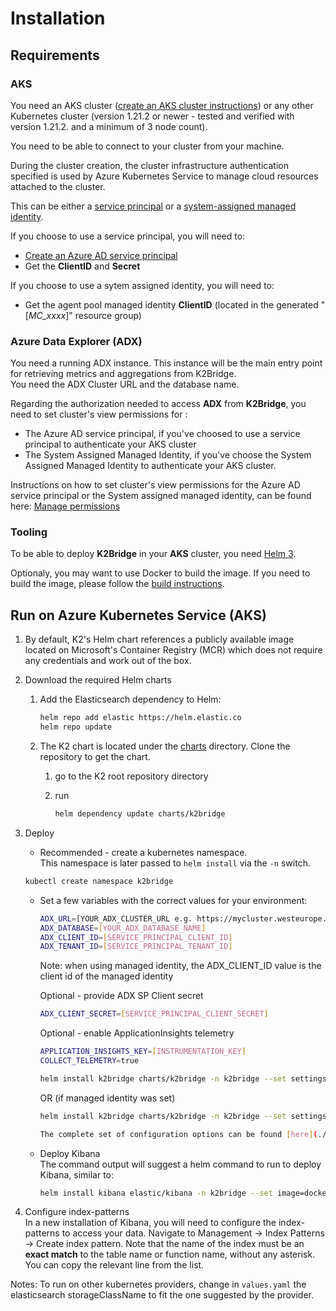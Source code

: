 # Installation

## Requirements

### AKS

You need an AKS cluster ([create an AKS cluster instructions](https://docs.microsoft.com/en-us/azure/aks/kubernetes-walkthrough-portal#create-an-aks-cluster)) or any other Kubernetes cluster (version 1.21.2 or newer - tested and verified with version 1.21.2. and a minimum of 3 node count).  

You need to be able to connect to your cluster from your machine.

During the cluster creation, the cluster infrastructure authentication specified is used by Azure Kubernetes Service to manage cloud resources attached to the cluster.  

This can be either a [service principal](https://docs.microsoft.com/en-us/azure/aks/kubernetes-service-principal?tabs=azure-cli) or a [system-assigned managed identity](https://docs.microsoft.com/en-us/azure/aks/use-managed-identity).

If you choose to use a service principal, you will need to:
* [Create an Azure AD service principal](https://docs.microsoft.com/en-us/azure/active-directory/develop/howto-create-service-principal-portal#create-an-azure-active-directory-application)
* Get the **ClientID** and **Secret**

If you choose to use a sytem assigned identity, you will need to:
* Get the agent pool managed identity **ClientID** (located in the generated "[_MC_xxxx_]" resource group)

### Azure Data Explorer (ADX)

You need a running ADX instance. This instance will be the main entry point for retrieving metrics and aggregations from K2Bridge.  
You need the ADX Cluster URL and the database name.

Regarding the authorization needed to access **ADX** from **K2Bridge**, you need to set cluster's view permissions for :
* The Azure AD service principal, if you've choosed to use a service principal to authenticate your AKS cluster
* The System Assigned Managed Identity, if you've choose the System Assigned Managed Identity to authenticate your AKS cluster.

Instructions on how to set cluster's view permissions for the Azure AD service principal or the System assigned managed identity, can be found here: [Manage permissions](https://docs.microsoft.com/en-us/azure/data-explorer/manage-database-permissions#manage-permissions-in-the-azure-portal)

### Tooling

To be able to deploy **K2Bridge** in your **AKS** cluster, you need [Helm 3](https://github.com/helm/helm#install).

Optionaly, you may want to use Docker to build the image.
If you need to build the image, please follow the [build instructions](./build.md).

## Run on Azure Kubernetes Service (AKS)

1. By default, K2's Helm chart references a publicly available image located on Microsoft's Container Registry (MCR) which does not require any credentials and work out of the box.

1. Download the required Helm charts

    1. Add the Elasticsearch dependency to Helm:

        ```sh
        helm repo add elastic https://helm.elastic.co
        helm repo update
        ```

    1. The K2 chart is located under the [charts](../charts) directory. Clone the repository to get the chart.

        1. go to the K2 root repository directory

        1. run

            ```sh
            helm dependency update charts/k2bridge
            ```

1. Deploy

    * Recommended - create a kubernetes namespace.  
        This namespace is later passed to `helm install` via the `-n` switch.

    ```sh
    kubectl create namespace k2bridge
    ```

    * Set a few variables with the correct values for your environment:

        ```sh
        ADX_URL=[YOUR_ADX_CLUSTER_URL e.g. https://mycluster.westeurope.kusto.windows.net]
        ADX_DATABASE=[YOUR_ADX_DATABASE_NAME]
        ADX_CLIENT_ID=[SERVICE_PRINCIPAL_CLIENT_ID]
        ADX_TENANT_ID=[SERVICE_PRINCIPAL_TENANT_ID]
        ```
        Note: when using managed identity, the ADX_CLIENT_ID value is the client id of the managed identity

        Optional - provide ADX SP Client secret

        ```sh
        ADX_CLIENT_SECRET=[SERVICE_PRINCIPAL_CLIENT_SECRET]
        ```

        Optional - enable ApplicationInsights telemetry

        ```sh
        APPLICATION_INSIGHTS_KEY=[INSTRUMENTATION_KEY]
        COLLECT_TELEMETRY=true
        ```

        ```sh
        helm install k2bridge charts/k2bridge -n k2bridge --set settings.adxClusterUrl="$ADX_URL" --set settings.adxDefaultDatabaseName="$ADX_DATABASE" --set settings.aadClientId="$ADX_CLIENT_ID" --set settings.aadClientSecret="$ADX_CLIENT_SECRET" --set settings.aadTenantId="$ADX_TENANT_ID" [--set image.tag=7.16_latest] [--set settings.collectTelemetry=$COLLECT_TELEMETRY]
        ```

        OR (if managed identity was set)

        ```sh
        helm install k2bridge charts/k2bridge -n k2bridge --set settings.adxClusterUrl="$ADX_URL" --set settings.adxDefaultDatabaseName="$ADX_DATABASE" --set settings.aadClientId="$ADX_CLIENT_ID" --set settings.useManagedIdentity=true --set settings.aadTenantId="$ADX_TENANT_ID" [--set image.tag=7.16_latest] [--set settings.collectTelemetry=$COLLECT_TELEMETRY]

        The complete set of configuration options can be found [here](./configuration.md).

    * Deploy Kibana  
        The command output will suggest a helm command to run to deploy Kibana, similar to:

        ```sh
        helm install kibana elastic/kibana -n k2bridge --set image=docker.elastic.co/kibana/kibana-oss --set imageTag=7.10.2 --set elasticsearchHosts=http://k2bridge:8080
        ```

1. Configure index-patterns  
In a new installation of Kibana, you will need to configure the index-patterns to access your data.
Navigate to Management -> Index Patterns -> Create index pattern.
Note that the name of the index must be an **exact match** to the table name or function name, without any asterisk. You can copy the relevant line from the list.

Notes:
To run on other kubernetes providers, change in `values.yaml` the elasticsearch storageClassName to fit the one suggested by the provider.
